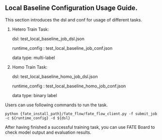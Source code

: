 ## Local Baseline Configuration Usage Guide.

This section introduces the dsl and conf for usage of different tasks.

1. Hetero Train Task:

    dsl: test_local_baseline_job_dsl.json

    runtime_config : test_local_baseline_job_conf.json
    
    data type: multi-label

2.  Homo Train Task:

    dsl: test_local_baseline_homo_job_dsl.json

    runtime_config : test_local_baseline_homo_job_conf.json
    
    data type: binary label

Users can use following commands to run the task.

    python {fate_install_path}/fate_flow/fate_flow_client.py -f submit_job -c ${runtime_config} -d ${dsl}

After having finished a successful training task, you can use FATE Board to check model output and evaluation results. 